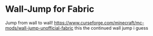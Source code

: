 # Wall-Jump for Fabric

Jump from wall to wall!
https://www.curseforge.com/minecraft/mc-mods/wall-jump-unofficial-fabric
this the continued wall jump i guess
